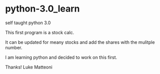 # python-3.0_learn

self taught python 3.0

This first program is a stock calc. 

It can be updated for meany stocks and add the shares with the mulitple number. 

I am learning python and decided to work on this first.

Thanks!
Luke Matteoni 
